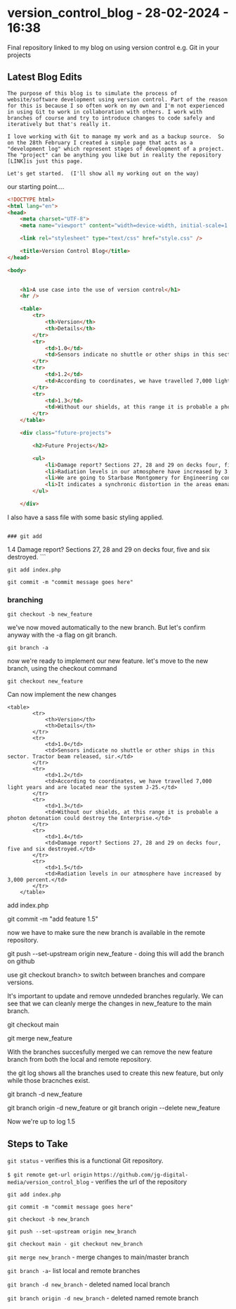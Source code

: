 # version_control_blog - 28-02-2024 - 16:38
Final repository linked to my blog on using version control e.g. Git in your projects


## Latest Blog Edits

```
The purpose of this blog is to simulate the process of website/software development using version control. Part of the reason for this is because I so often work on my own and I'm not experienced in using Git to work in collaboration with others. I work with branches of course and try to introduce changes to code safely and iteratively but that's really it.  

I love working with Git to manage my work and as a backup source.  So on the 28th February I created a simple page that acts as a "development log" which represent stages of development of a project.  The "project" can be anything you like but in reality the repository  [LINK]is just this page.

Let's get started.  (I'll show all my working out on the way)
```

our starting point....



```html
<!DOCTYPE html>
<html lang="en">
<head>
    <meta charset="UTF-8">
    <meta name="viewport" content="width=device-width, initial-scale=1.0">

    <link rel="stylesheet" type="text/css" href="style.css" />

    <title>Version Control Blog</title>
</head>

<body>
    

    <h1>A use case into the use of version control</h1>
    <hr />

    <table>
        <tr>
            <th>Version</th>
            <th>Details</th> 
        </tr>
        <tr>
            <td>1.0</td>
            <td>Sensors indicate no shuttle or other ships in this sector. Tractor beam released, sir.</td> 
        </tr>
        <tr>
            <td>1.2</td>
            <td>According to coordinates, we have travelled 7,000 light years and are located near the system J-25.</td>
        </tr>
        <tr>
            <td>1.3</td>
            <td>Without our shields, at this range it is probable a photon detonation could destroy the Enterprise.</td>
        </tr>
    </table>

    <div class="future-projects">

        <h2>Future Projects</h2>

        <ul>
            <li>Damage report? Sections 27, 28 and 29 on decks four, five and six destroyed.</li>
            <li>Radiation levels in our atmosphere have increased by 3,000 percent. </li>
            <li>We are going to Starbase Montgomery for Engineering consultations prompted by minor read-out anomalies.</li>
            <li>It indicates a synchronic distortion in the areas emanating triolic waves.</li>
        </ul>

    </div>

```
I also have a sass file with some basic styling applied. 
```

### git add 

```

<tr>
    <td>1.4</td>
    <td>Damage report? Sections 27, 28 and 29 on decks four, five and six destroyed.</tr>
</tr>
```

```git add index.php```

```git commit -m "commit message goes here"```

### branching

```git checkout -b new_feature```

we've now moved automatically to the new branch. But let's confirm anyway with the -a flag on git branch.

```git branch -a```

now we're ready to implement our new feature. let's move to the new branch, using the checkout command

```git checkout new_feature```

Can now implement the new changes 

```
<table>
        <tr>
            <th>Version</th>
            <th>Details</th> 
        </tr>
        <tr>
            <td>1.0</td>
            <td>Sensors indicate no shuttle or other ships in this sector. Tractor beam released, sir.</td> 
        </tr>
        <tr>
            <td>1.2</td>
            <td>According to coordinates, we have travelled 7,000 light years and are located near the system J-25.</td>
        </tr>
        <tr>
            <td>1.3</td>
            <td>Without our shields, at this range it is probable a photon detonation could destroy the Enterprise.</td>
        </tr>
        <tr>
            <td>1.4</td>
            <td>Damage report? Sections 27, 28 and 29 on decks four, five and six destroyed.</td>
        </tr>
        <tr>
            <td>1.5</td>
            <td>Radiation levels in our atmosphere have increased by 3,000 percent.</td>
        </tr>
    </table>
```

add index.php

git commit -m "add feature 1.5"

now we have to make sure the new branch is available in the remote repository. 

git push --set-upstream origin new_feature  - doing this will add the branch on github

use git checkout branch> to switch between branches and compare versions. 

It's important to update and remove unndeded branches regularly.  We can see that we can cleanly merge the changes in new_feature to the main branch.

git checkout main

git merge new_feature

With the branches succesfully merged we can remove the new feature branch from both the local and remote repository.


the git log shows all the branches used to create this new feature, but only while those bracnches exist.



git branch -d new_feature


git branch origin -d new_feature or git branch origin --delete new_feature

Now we're up to log 1.5




## Steps to Take

`git status` - verifies this is a functional Git repository.

`$ git remote get-url origin`
`https://github.com/jg-digital-media/version_control_blog` - verifies the url of the repository


```git add index.php```

```git commit -m "commit message goes here"```

```git checkout -b new_branch```

```git push --set-upstream origin new_branch```

```git checkout main - git checkout new_branch```

```git merge new_branch``` - merge changes to main/master branch

```git branch -a```- list local and remote branches

```git branch -d new_branch``` - deleted named local branch

```git branch origin -d new_branch``` - deleted named remote branch

``````